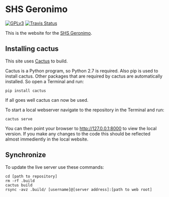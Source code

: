 SHS Geronimo
============

[![GPLv3](http://img.shields.io/badge/license-GPLv3-blue.png)](https://github.com/shs-geronimo/shs-geronimo/blob/master/LICENSE)
[![Travis Status](http://img.shields.io/travis/shs-geronimo/shs-geronimo/master.png)](https://travis-ci.org/shs-geronimo/shs-geronimo)

This is the website for the
[SHS Geronimo](http://www.shs-geronimo.org).


Installing cactus
-----------------

This site uses [Cactus](https://github.com/eudicots/Cactus) to build.

Cactus is a Python program, so Python 2.7 is required.
Also pip is used to install cactus.
Other packages that are required by cactus are automatically installed.
So open a Terminal and run:

    pip install cactus

If all goes well cactus can now be used.

To start a local webserver navigate to the repository in the Terminal
and run:

    cactus serve

You can then point your browser to http://127.0.0.1:8000 to view the
local version. If you make any changes to the code this should be
reflected almost immediently in the local website.


Synchronize
-----------

To update the live server use these commands:

    cd [path to repository]
    rm -rf .build
    cactus build
    rsync -avz .build/ [username]@[server address]:[path to web root]
